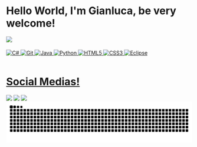 # Hello World, I'm Gianluca, be very welcome!

<table>
  <a href="https://github.com/giaanlucs">
  <img height="160em" src="https://github-readme-stats.vercel.app/api/top-langs/?username=giaanlucs&layout=compact&langs_count=6&theme=tokyonight"/></br></br>
  <img src="https://cdn.jsdelivr.net/gh/devicons/devicon@latest/icons/csharp/csharp-original.svg" width="100" alt="C#">
  <img src="https://cdn.jsdelivr.net/gh/devicons/devicon@latest/icons/git/git-original.svg" width="100" alt="Git">
  <img src="https://cdn.jsdelivr.net/gh/devicons/devicon@latest/icons/java/java-original-wordmark.svg" width="100" alt="Java">
  <img src="https://cdn.jsdelivr.net/gh/devicons/devicon@latest/icons/python/python-original.svg" width="100" alt="Python">
  <img src="https://cdn.jsdelivr.net/gh/devicons/devicon@latest/icons/html5/html5-original.svg" width="90" alt="HTML5">
  <img src="https://cdn.jsdelivr.net/gh/devicons/devicon@latest/icons/css3/css3-original.svg" width="90" alt="CSS3">
  <img src="https://cdn.jsdelivr.net/gh/devicons/devicon@latest/icons/eclipse/eclipse-original.svg" width="100" alt="Eclipse">
</table>
    
# Social Medias!
<div> 
  <a href="https://www.instagram.com/giaanlucs/" target="_blank"><img src="https://img.shields.io/badge/-Instagram-%23E4405F?style=for-the-badge&logo=instagram&logoColor=white" target="_blank"></a>
  <a href = "mailto: gianlucs12@outlook.com"><img src="https://img.shields.io/badge/-Gmail-%23333?style=for-the-badge&logo=gmail&logoColor=white" target="_blank"></a>
  <a href="https://www.linkedin.com/in/gianlucacorrea/" target="_blank"><img src="https://img.shields.io/badge/-LinkedIn-%230077B5?style=for-the-badge&logo=linkedin&logoColor=white" target="_blank"></a> 
</div>

<picture align="center">
  <source media="(prefers-color-scheme: dark)" srcset="https://raw.githubusercontent.com/giaanlucs/giaanlucs/output/github-contribution-grid-snake-dark.svg">
  <source media="(prefers-color-scheme: light)" srcset="https://raw.githubusercontent.com/giaanlucs/giaanlucs/output/github-contribution-grid-snake-dark.svg">
  <img align="center" alt="github contribution grid snake animation" src="https://raw.githubusercontent.com/giaanlucs/giaanlucs/output/github-contribution-grid-snake.svg">
</picture>
